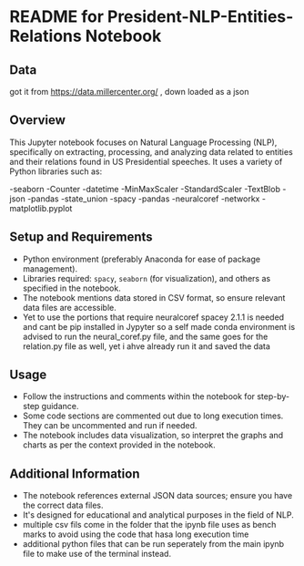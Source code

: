 
# README for President-NLP-Entities-Relations Notebook

## Data
got it from https://data.millercenter.org/ , down loaded as a json

## Overview
This Jupyter notebook focuses on Natural Language Processing (NLP), specifically on extracting, processing, and analyzing data related to entities and their relations found in US Presidential speeches. It uses a variety of Python libraries such as: 

-seaborn
-Counter
-datetime
-MinMaxScaler
-StandardScaler
-TextBlob
-json
-pandas
-state_union
-spacy
-pandas
-neuralcoref
-networkx
-matplotlib.pyplot

## Setup and Requirements
- Python environment (preferably Anaconda for ease of package management).
- Libraries required: `spacy`, `seaborn` (for visualization), and others as specified in the notebook.
- The notebook mentions data stored in CSV format, so ensure relevant data files are accessible.
- Yet to use the portions that require neuralcoref spacey 2.1.1 is needed and cant be pip installed in Jypyter so a self made conda environment is advised to run the neural_coref.py file, and the same goes for the relation.py file as well, yet i ahve already run it and saved the data

## Usage
- Follow the instructions and comments within the notebook for step-by-step guidance.
- Some code sections are commented out due to long execution times. They can be uncommented and run if needed.
- The notebook includes data visualization, so interpret the graphs and charts as per the context provided in the notebook.

## Additional Information
- The notebook references external JSON data sources; ensure you have the correct data files.
- It's designed for educational and analytical purposes in the field of NLP.
- multiple csv fils come in the folder that the ipynb file uses as bench marks to avoid using the code that hasa long execution time
- additional python files that can be run seperately from the main ipynb file to make use of the terminal instead.
